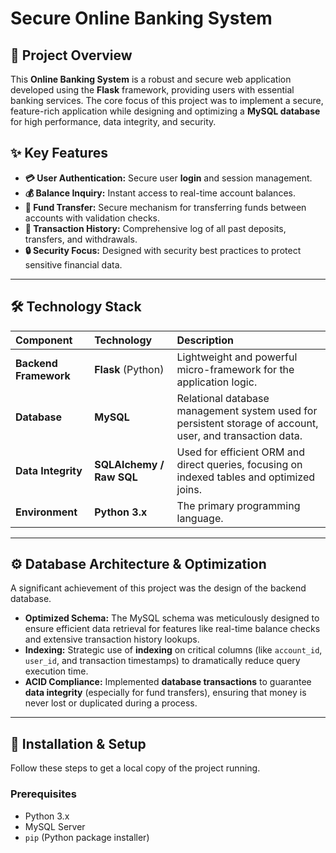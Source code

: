 # Secure Online Banking System

## 🌟 Project Overview

This **Online Banking System** is a robust and secure web application developed using the **Flask** framework, providing users with essential banking services. The core focus of this project was to implement a secure, feature-rich application while designing and optimizing a **MySQL database** for high performance, data integrity, and security.

## ✨ Key Features

* **💳 User Authentication:** Secure user **login** and session management.
* **💰 Balance Inquiry:** Instant access to real-time account balances.
* **💸 Fund Transfer:** Secure mechanism for transferring funds between accounts with validation checks.
* **📜 Transaction History:** Comprehensive log of all past deposits, transfers, and withdrawals.
* **🔒 Security Focus:** Designed with security best practices to protect sensitive financial data.

---

## 🛠️ Technology Stack

| Component | Technology | Description |
| :--- | :--- | :--- |
| **Backend Framework** | **Flask** (Python) | Lightweight and powerful micro-framework for the application logic. |
| **Database** | **MySQL** | Relational database management system used for persistent storage of account, user, and transaction data. |
| **Data Integrity** | **SQLAlchemy / Raw SQL** | Used for efficient ORM and direct queries, focusing on indexed tables and optimized joins. |
| **Environment** | **Python 3.x** | The primary programming language. |

---

## ⚙️ Database Architecture & Optimization

A significant achievement of this project was the design of the backend database.

* **Optimized Schema:** The MySQL schema was meticulously designed to ensure efficient data retrieval for features like real-time balance checks and extensive transaction history lookups.
* **Indexing:** Strategic use of **indexing** on critical columns (like `account_id`, `user_id`, and transaction timestamps) to dramatically reduce query execution time.
* **ACID Compliance:** Implemented **database transactions** to guarantee **data integrity** (especially for fund transfers), ensuring that money is never lost or duplicated during a process.

---

## 🚀 Installation & Setup

Follow these steps to get a local copy of the project running.

### Prerequisites

* Python 3.x
* MySQL Server
* `pip` (Python package installer)




